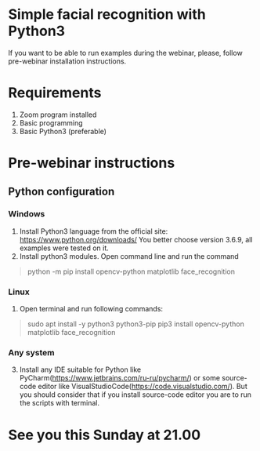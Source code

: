 # Simple facial recognition with Python3
If you want to be able to run examples during the webinar, please, follow pre-webinar installation instructions.
# Requirements
1. Zoom program installed
2. Basic programming
3. Basic Python3 (preferable)
# Pre-webinar instructions
## Python configuration
### Windows
1. Install Python3 language from the official site: https://www.python.org/downloads/
You better choose version 3.6.9, all examples were tested on it.
2. Install python3 modules. Open command line and run the command
> python -m pip install opencv-python matplotlib face_recognition
### Linux
1. Open terminal and run following commands:
> sudo apt install -y python3 python3-pip
> pip3 install opencv-python matplotlib face_recognition
### Any system
3. Install any IDE suitable for Python like PyCharm(https://www.jetbrains.com/ru-ru/pycharm/) or some source-code editor like VisualStudioCode(https://code.visualstudio.com/). But you should consider that if you install source-code editor you are to run the scripts with terminal.
# See you this Sunday at 21.00 
